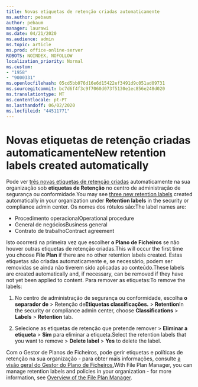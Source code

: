```yaml
---
title: Novas etiquetas de retenção criadas automaticamente
ms.author: pebaum
author: pebaum
manager: laurawi
ms.date: 04/21/2020
ms.audience: admin
ms.topic: article
ms.prod: office-online-server
ROBOTS: NOINDEX, NOFOLLOW
localization_priority: Normal
ms.custom:
- "1958"
- "9000331"
ms.openlocfilehash: 05cd5bb076d16e6d15422ef3491d9c051ad09731
ms.sourcegitcommit: bc7d6f4f3c9f7060d073f5130e1ec856e248d020
ms.translationtype: MT
ms.contentlocale: pt-PT
ms.lasthandoff: 06/02/2020
ms.locfileid: "44511771"
---
```

# <a name="new-retention-labels-created-automatically"></a><span data-ttu-id="d538f-102">Novas etiquetas de retenção criadas automaticamente</span><span class="sxs-lookup"><span data-stu-id="d538f-102">New retention labels created automatically</span></span>

<span data-ttu-id="d538f-103">Pode ver [três novas etiquetas de retenção criadas](https://docs.microsoft.com/microsoft-365/compliance/file-plan-manager) automaticamente na sua organização sob **etiquetas de Retenção** no centro de administração de segurança ou conformidade.</span><span class="sxs-lookup"><span data-stu-id="d538f-103">You may see [three new retention labels](https://docs.microsoft.com/microsoft-365/compliance/file-plan-manager) created automatically in your organization under **Retention labels** in the security or compliance admin center.</span></span> <span data-ttu-id="d538f-104">Os nomes dos rótulos são:</span><span class="sxs-lookup"><span data-stu-id="d538f-104">The label names are:</span></span>

- <span data-ttu-id="d538f-105">Procedimento operacional</span><span class="sxs-lookup"><span data-stu-id="d538f-105">Operational procedure</span></span>
- <span data-ttu-id="d538f-106">General de negócios</span><span class="sxs-lookup"><span data-stu-id="d538f-106">Business general</span></span>
- <span data-ttu-id="d538f-107">Contrato de trabalho</span><span class="sxs-lookup"><span data-stu-id="d538f-107">Contract agreement</span></span>

<span data-ttu-id="d538f-108">Isto ocorrerá na primeira vez que escolher **o Plano de Ficheiros** se não houver outras etiquetas de retenção criadas.</span><span class="sxs-lookup"><span data-stu-id="d538f-108">This will occur the first time you choose **File Plan** if there are no other retention labels created.</span></span> <span data-ttu-id="d538f-109">Estas etiquetas são criadas automaticamente e, se necessário, podem ser removidas se ainda não tiverem sido aplicadas ao conteúdo.</span><span class="sxs-lookup"><span data-stu-id="d538f-109">These labels are created automatically and, if necessary, can be removed if they have not yet been applied to content.</span></span> <span data-ttu-id="d538f-110">Para remover as etiquetas:</span><span class="sxs-lookup"><span data-stu-id="d538f-110">To remove the labels:</span></span>

1. <span data-ttu-id="d538f-111">No centro de administração de segurança ou conformidade, escolha **o separador de**  >  Retenção de**Etiquetas classificações.**  >  **Retention**</span><span class="sxs-lookup"><span data-stu-id="d538f-111">In the security or compliance admin center, choose **Classifications** > **Labels** > **Retention** tab.</span></span>

1. <span data-ttu-id="d538f-112">Selecione as etiquetas de retenção que pretende remover > **Eliminar a etiqueta**  >  **Sim** para eliminar a etiqueta.</span><span class="sxs-lookup"><span data-stu-id="d538f-112">Select the retention labels that you want to remove > **Delete label** > **Yes** to delete the label.</span></span>

<span data-ttu-id="d538f-113">Com o Gestor de Planos de Ficheiros, pode gerir etiquetas e políticas de retenção na sua organização - para obter mais informações, consulte [a visão geral do Gestor do Plano de Ficheiros.](https://docs.microsoft.com/microsoft-365/compliance/file-plan-manager)</span><span class="sxs-lookup"><span data-stu-id="d538f-113">With File Plan Manager, you can manage retention labels and policies in your organization - for more information, see [Overview of the File Plan Manager](https://docs.microsoft.com/microsoft-365/compliance/file-plan-manager).</span></span>